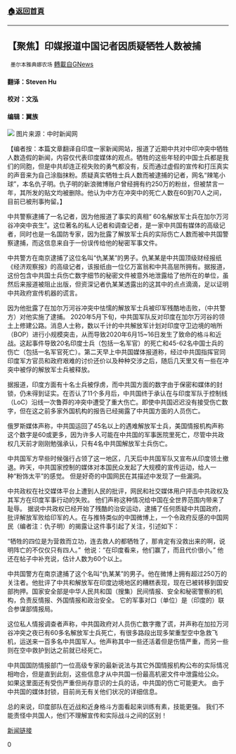 ###  [:house:返回首頁](https://github.com/ourhimalayas/txt)
---

## 【聚焦】印媒报道中国记者因质疑牺牲人数被捕
` 墨尔本雅典娜农场` [轉載自GNews](https://gnews.org/zh-hans/930377/)

#### 翻译：Steven Hu

#### 校对：文泓

#### 编辑：翼族
![]()![](https://gnews.org/wp-content/uploads/2021/02/11.png.jpg)
图片来源：中时新闻网

【编者按：本篇文章翻译自印度一家新闻网站，报道了近期中共对中印冲突中牺牲人数造假的新闻，内容仅代表印度媒体的观点。牺牲的这些年轻的中国士兵都是我们的同胞，但是中共却连正视失败的勇气都没有，反而通过虚假的宣传和打压真实的声音来为自己涂脂抹粉。质疑真实牺牲士兵人数而被逮捕的记者，网名“辣笔小球”，本名仇子明。仇子明的新浪微博账户曾经拥有约250万的粉丝，但被禁言一年，其所发的贴文均被删除。他认为中方在冲突中的死亡人数在60到70人之间，目前已被刑事拘留。】

中共警察逮捕了一名记者，因为他报道了事实的真相“ 60名解放军士兵在加尔万河谷冲突中丧生”。这位著名的私人记者和调查记者，是一家中共国有媒体的高级记者，同时也是一名国防专家，因为批露了解放军士兵的实际伤亡人数而被中共国警察逮捕，而这信息来自于一份误传给他的秘密军事文件。

中共警方在南京逮捕了这位名叫“仇某某”的男子。仇某某是中共国顶级财经报纸《经济观察报》的高级记者，该报纸由一位亿万富翁和中共高层所拥有。据报道，这份包含中共国士兵伤亡数字细节的秘密文件被意外地泄露给了他所在的单位，虽然后来报道被阻止出版，但资深记者仇某某透露出的这其中的点点滴滴，足以证明中共政府宣传机器的谎言。

因为他批露了在加尔万河谷冲突中怯懦的解放军士兵被印军残酷地击败，（中共警方）对他实施了逮捕。 2020年5月下旬，中共国军队反对印度在加尔万河谷的领土上修建公路。消息人士称，数以千计的中共解放军计划对印度守卫边境的哨所（BOP）进行小规模突击，从而导致2020年6月15~16日发生了致命的格斗和近战。这起事件导致20名印度士兵（包括一名军官）的死亡和45-62名中国士兵的伤亡（包括一名军官死亡）。第二天早上中共国媒体报道称，经过中共国指挥官同印度军方官员和政府艰难的讨价还价以及种种交涉之后，随后几天里又有一些在冲突中被俘的解放军士兵被释放。

据报道，印度方面有十名士兵被俘虏，而中共国方面的数字由于保密和媒体的封锁，仍未得到证实。在否认了11个多月后，中共国终于承认在与印度军队于控制线（LoC）沿线一次鲁莽的冲突中遭受了重大伤亡。即使中共国迟迟没有接受伤亡数字，但在这之前多家外国机构的报告已经揭露了中共国方面的人员伤亡。

俄罗斯媒体声称，中共国运回了45名以上的遇难解放军士兵，美国情报机构声称这个数字是60或更多，因为许多人可能在中共国的军事医院里死亡，尽管中共政权几天前才刚刚勉强承认，只有4名中共国解放军士兵伤亡。

中共国军方早些时候强行占领了这一地区，几天后中共国军队又宣布从印度领土撤退。昨天，中共国家控制的媒体对本国民众发起了大规模的宣传运动，给人一种“粉饰太平”的感觉。 但是好奇的中国网民在其描述中发现了一些漏洞。

中共政权在社交媒体平台上遭到人民的批评，网民和社交媒体用户抨击中共政权及其军方在印度军事行动的失败。 他们声称这种情况给中国在全世界范围内带来了耻辱。 据说中共政权已经开始了残酷的治安运动，逮捕了任何质疑中共国政府，批评解放军败给印军的人。在与推特类似的中国微博上，一个令政府反感的中国网民（编者注：仇子明）的揭露让这件事引起了关注，引述如下：

“牺牲的四位是为营救而立功，连去救人的都牺牲了，那肯定有没救出来的啊，说明阵亡的不仅仅只有四人。”  他说：“在印度看来，他们赢了，而且代价很小。” 他还在帖子中补充说，估计人数为60个以上。

中共国警方在南京逮捕了这个名叫“仇某某”的男子。他在微博上拥有超过250万的关注者。他批评了中共和解放军在印度边境地区的糟糕表现，现在已被转移到国安部拘押。国家安全部是中华人民共和国（搜集）民间情报、安全和秘密警察的机构，负责反情报、外国情报和政治安全。 它的军事对口（单位）是（印度的）联合参谋部情报局。

这位私人情报调查者声称，中共国政府对人员伤亡数字撒了谎，并声称在加拉万河谷冲突之夜已有60多名解放军士兵死亡，有很多路段出现多架重型空中急救飞机，运送来一百多名中共国军人。他声称其中一些还活着但是伤情严重，而另一些则在空中救护到达之前就已经死亡。

中共国国防情报部门一位高级专家的最新说法与其它外国情报机构公布的实际情况相吻合，但是直到此刻，这些信息才从中共国一份最高机密文件中泄露给公众。 如果这里面还有受伤严重但尚存意识的士兵的话，中共国的伤亡可能更大。 由于中共国的媒体封锁，目前尚无有关他们状况的详细信息。

总的来说，印度部队在近战和近身格斗方面看起来训练有素，技能更强。 我们不能责怪中共国人，他们不理解宣传和实际战斗之间的区别！

[新闻链接](https://ifenewsnetwork.com/60-pla-soldiers-killed-in-galwan-valley-journalist-arrested-in-china-for-publishing-secrets/)

0
